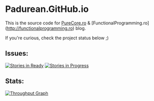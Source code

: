 # Padurean.GitHub.io

This is the source code for [PureCore.ro](http://purecore.ro) & [FunctionalProgramming.ro] (http://functionalprogramming.ro) blog.

If you're curious, check the project status below ;)


## Issues:

[![Stories in Ready](https://badge.waffle.io/padurean/padurean.github.io.svg?label=ready&title=Ready)](http://waffle.io/padurean/padurean.github.io)
[![Stories in Progress](https://badge.waffle.io/padurean/padurean.github.io.svg?label=in%20progress&title=In%20Progress)](http://waffle.io/padurean/padurean.github.io)


## Stats:

[![Throughput Graph](https://graphs.waffle.io/padurean/padurean.github.io/throughput.svg)](https://waffle.io/padurean/padurean.github.io/metrics)
